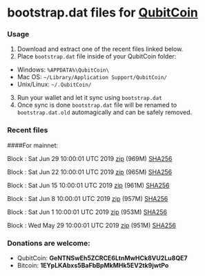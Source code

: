 # bootstrap.dat files for [QubitCoin](https://qubitcoin.cc/)

### Usage

1. Download and extract one of the recent files linked below.
2. Place `bootstrap.dat` file inside of your QubitCoin folder:
 - Windows: `%APPDATA%\QubitCoin\`
 - Mac OS: `~/Library/Application Support/QubitCoin/`
 - Unix/Linux: `~/.QubitCoin/`
3. Run your wallet and let it sync using `bootstrap.dat`
4. Once sync is done `bootstrap.dat` file will be renamed to `bootstrap.dat.old` automagically and can be safely removed.

### Recent files

####For mainnet:

Block : Sat Jun 29 10:00:01 UTC 2019 [zip](https://this-is-my.life/tuLZT/bootstrap.dat.20190629.zip) (969M) [SHA256](https://this-is-my.life/uvk25/sha256.txt)

Block : Sat Jun 22 10:00:01 UTC 2019 [zip](https://this-is-my.life/XJlao/bootstrap.dat.20190622.zip) (965M) [SHA256](https://this-is-my.life/Z4oe/sha256.txt)

Block : Sat Jun 15 10:00:01 UTC 2019 [zip](https://this-is-my.life/QIovW/bootstrap.dat.20190615.zip) (961M) [SHA256](https://this-is-my.life/YY8tl/sha256.txt)

Block : Sat Jun  8 10:00:01 UTC 2019 [zip](https://this-is-my.life/V7Lrm/bootstrap.dat.20190608.zip) (957M) [SHA256](https://this-is-my.life/P0zTd/sha256.txt)

Block : Sat Jun  1 10:00:01 UTC 2019 [zip](https://this-is-my.life/GWdBC/bootstrap.dat.20190601.zip) (953M) [SHA256](https://this-is-my.life/vTRUe/sha256.txt)

Block : Wed May 29 10:00:01 UTC 2019 [zip](https://this-is-my.life/dy1fQ/bootstrap.dat.20190529.zip) (951M) [SHA256](https://this-is-my.life/maC2Z/sha256.txt)

### Donations are welcome:

- QubitCoin: **GeNTNSwEh5ZCRCE6LtnMwHCk8VU2Lu8QE7**
- Bitcoin: **1EYpLKAbxs5BaFbBpMkMHk5EV2tk9jwtPo**

